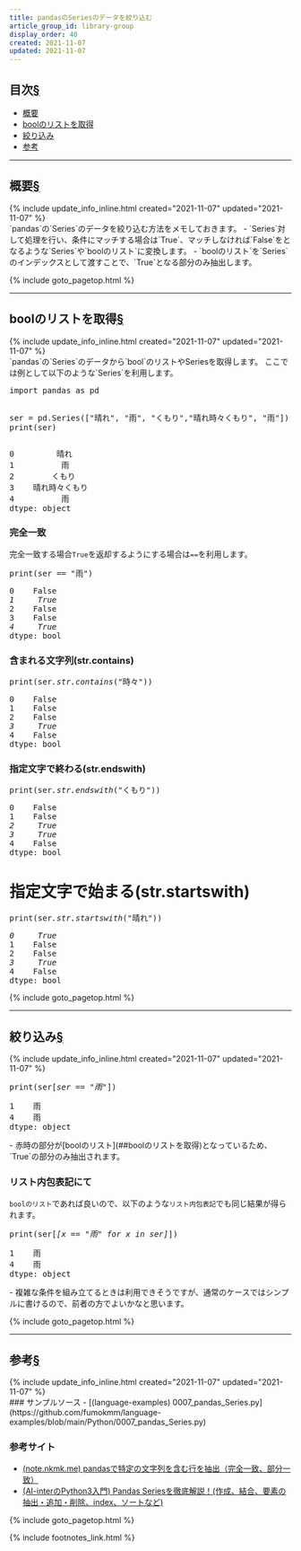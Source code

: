 ```yaml
---
title: pandasのSeriesのデータを絞り込む
article_group_id: library-group
display_order: 40
created: 2021-11-07
updated: 2021-11-07
---
```


## <a name="index">目次</a><a class="heading-anchor-permalink" href="#目次">§</a>

<ul id="index_ul">
<li><a href="#概要">概要</a></li>
<li><a href="#boolのリストを取得">boolのリストを取得</a></li>
<li><a href="#絞り込み">絞り込み</a></li>
<li><a href="#参考">参考</a></li>
</ul>

* * *
## <a name="概要">概要</a><a class="heading-anchor-permalink" href="#概要">§</a>
<div class="chapter-updated">{% include update_info_inline.html created="2021-11-07" updated="2021-11-07" %}</div>
`pandas`の`Series`のデータを絞り込む方法をメモしておきます。
- `Series`対して処理を行い、条件にマッチする場合は`True`、マッチしなければ`False`をとなるような`Series`や`boolのリスト`に変換します。
- `boolのリスト`を`Series`のインデックスとして渡すことで、`True`となる部分のみ抽出します。


{% include goto_pagetop.html %}

* * *
## <a name="boolのリストを取得">boolのリストを取得</a><a class="heading-anchor-permalink" href="#boolのリストを取得">§</a>
<div class="chapter-updated">{% include update_info_inline.html created="2021-11-07" updated="2021-11-07" %}</div>
`pandas`の`Series`のデータから`bool`のリストやSeriesを取得します。  
ここでは例として以下のような`Series`を利用します。

<div class="code-box no-title">
<pre>
import pandas as pd

ser = pd.Series(["晴れ", "雨", "くもり","晴れ時々くもり", "雨"])
print(ser)
</pre>
</div>
<div class="code-box-output no-title">
<pre>
0         晴れ
1          雨
2        くもり
3    晴れ時々くもり
4          雨
dtype: object
</pre>
</div>

### 完全一致
完全一致する場合`True`を返却するようにする場合は`==`を利用します。
<div class="code-box no-title">
<pre>
print(ser <em>==</em> "雨")
</pre>
</div>
<div class="code-box-output no-title">
<pre>
0    False
<em>1     True</em>
2    False
3    False
<em>4     True</em>
dtype: bool
</pre>
</div>

### 含まれる文字列(str.contains)
<div class="code-box no-title">
<pre>
print(ser<em>.str.contains</em>("時々"))
</pre>
</div>
<div class="code-box-output no-title">
<pre>
0    False
1    False
2    False
<em>3     True</em>
4    False
dtype: bool
</pre>
</div>

### 指定文字で終わる(str.endswith)
<div class="code-box no-title">
<pre>
print(ser<em>.str.endswith</em>("くもり"))
</pre>
</div>
<div class="code-box-output no-title">
<pre>
0    False
1    False
<em>2     True</em>
<em>3     True</em>
4    False
dtype: bool
</pre>
</div>

# 指定文字で始まる(str.startswith)
<div class="code-box no-title">
<pre>
print(ser<em>.str.startswith</em>("晴れ"))
</pre>
</div>
<div class="code-box-output no-title">
<pre>
<em>0     True</em>
1    False
2    False
<em>3     True</em>
4    False
dtype: bool
</pre>
</div>

{% include goto_pagetop.html %}

* * *
## <a name="絞り込み">絞り込み</a><a class="heading-anchor-permalink" href="#絞り込み">§</a>
<div class="chapter-updated">{% include update_info_inline.html created="2021-11-07" updated="2021-11-07" %}</div>
<div class="code-box no-title">
<pre>
print(ser[<em>ser == "雨"</em>])
</pre>
</div>
<div class="code-box-output no-title">
<pre>
1    雨
4    雨
dtype: object
</pre>
</div>
- 赤時の部分が[boolのリスト](##boolのリストを取得)となっているため、`True`の部分のみ抽出されます。

### リスト内包表記にて
`boolのリスト`であれば良いので、以下のような`リスト内包表記`でも同じ結果が得られます。
<div class="code-box no-title">
<pre>
print(ser[<em>[x == "雨" for x in ser]</em>])
</pre>
</div>
<div class="code-box-output no-title">
<pre>
1    雨
4    雨
dtype: object
</pre>
</div>
- 複雑な条件を組み立てるときは利用できそうですが、通常のケースではシンプルに書けるので、前者の方でよいかなと思います。

{% include goto_pagetop.html %}

* * *
## <a name="参考">参考</a><a class="heading-anchor-permalink" href="#参考">§</a>
<div class="chapter-updated">{% include update_info_inline.html created="2021-11-07" updated="2021-11-07" %}</div>
### サンプルソース
- [(language-examples) 0007_pandas_Series.py](https://github.com/fumokmm/language-examples/blob/main/Python/0007_pandas_Series.py)

### 参考サイト
- [(note.nkmk.me) pandasで特定の文字列を含む行を抽出（完全一致、部分一致）](https://note.nkmk.me/python-pandas-str-contains-match/)
- [(AI-interのPython3入門) Pandas Seriesを徹底解説！(作成、結合、要素の抽出・追加・削除、index、ソートなど)](https://ai-inter1.com/python-series/)

{% include goto_pagetop.html %}

{% include footnotes_link.html %}

